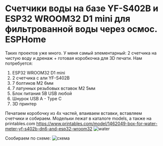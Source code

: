 # Счетчики воды на базе YF-S402B и ESP32 WROOM32 D1 mini для фильтрованной воды через осмос. ESPHome

Таких проектов уже много. У меня самый элементарный: 2 счетчика на чистую воду и дренаж + готовая коробкочка для 3D печати.
Нам потребуется:
 1. ESP32 WROOM32 D1 mini
 2. 2 счетчика с али YF-S402B
 3. 7 болтиков М2 6мм
 4. 7 латунных резьбовых вставок М2 5мм
 5. Блок питания 5В USB любой
 6. Шнурок USB A - Type C
 7. 3D принтер

Печатаем коробочку из 4х частей, впаиваем вставки, вставляем счетчики и собираем.
Модельки лежат в каталоге models, а также на printables.com https://www.printables.com/model/1462049-box-for-water-meter-yf-s402b-dn6-and-esp32-wroom32
![water](https://github.com/user-attachments/assets/841ac764-3a16-4059-aeeb-b5497ec4086a)

Сообираем по схеме: 
![схема](https://github.com/user-attachments/assets/18a3898f-ae14-41aa-a4de-f5f5e64b2c79)

    
